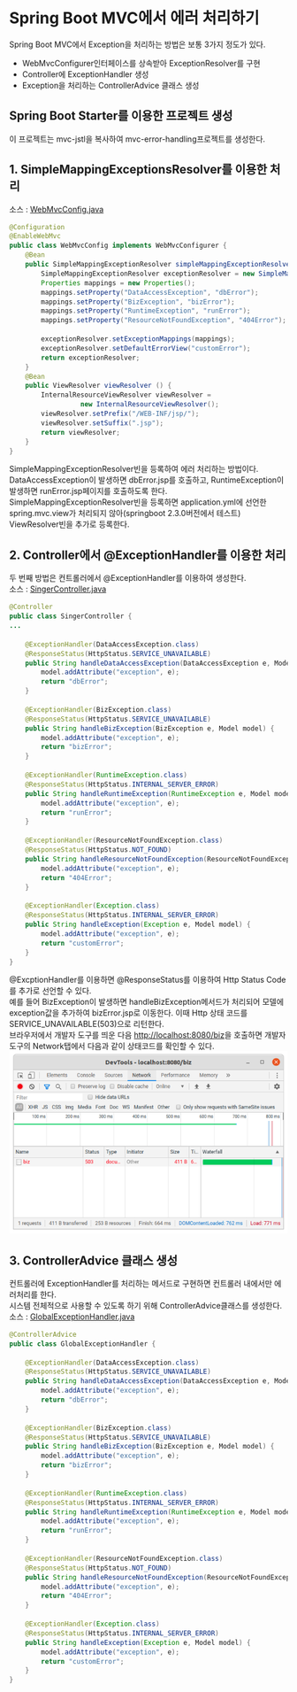 # Spring Boot MVC에서 에러 처리하기
Spring Boot MVC에서 Exception을 처리하는 방법은 보통 3가지 정도가 있다.
-  WebMvcConfigurer인터페이스를 상속받아 ExceptionResolver를 구현
-  Controller에 ExceptionHandler 생성
-  Exception을 처리하는 ControllerAdvice 클래스 생성

## Spring Boot Starter를 이용한 프로젝트 생성
이 프로젝트는 mvc-jstl을 복사하여 mvc-error-handling프로젝트를 생성한다.

## 1. SimpleMappingExceptionsResolver를 이용한 처리
소스 : [WebMvcConfig.java](src/main/java/com/linor/singer/config/WebMvcConfig.java)
```java
@Configuration
@EnableWebMvc
public class WebMvcConfig implements WebMvcConfigurer {
	@Bean
	public SimpleMappingExceptionResolver simpleMappingExceptionResolver() {
		SimpleMappingExceptionResolver exceptionResolver = new SimpleMappingExceptionResolver();
		Properties mappings = new Properties();
		mappings.setProperty("DataAccessException", "dbError");
		mappings.setProperty("BizException", "bizError");
		mappings.setProperty("RuntimeException", "runError");
		mappings.setProperty("ResourceNotFoundException", "404Error");
	
		exceptionResolver.setExceptionMappings(mappings);
		exceptionResolver.setDefaultErrorView("customError");
		return exceptionResolver;
	}
    @Bean
    public ViewResolver viewResolver () {
        InternalResourceViewResolver viewResolver =
                  new InternalResourceViewResolver();
        viewResolver.setPrefix("/WEB-INF/jsp/");
        viewResolver.setSuffix(".jsp");
        return viewResolver;
    }
}
```
SimpleMappingExceptionResolver빈을 등록하여 에러 처리하는 방법이다.  
DataAccessException이 발생하면 dbError.jsp를 호출하고, RuntimeException이 발생하면 runError.jsp페이지를 호출하도록 한다.  
SimpleMappingExceptionResolver빈을 등록하면 application.yml에 선언한 spring.mvc.view가 처리되지 않아(springboot 2.3.0버전에서 테스트) ViewResolver빈을 추가로 등록한다.  

## 2. Controller에서 @ExceptionHandler를 이용한 처리
두 번째 방법은 컨트롤러에서 @ExceptionHandler를 이용하여 생성한다.  
소스 : [SingerController.java](src/main/java/com/linor/singer/exception/SingerController.java)
```java
@Controller
public class SingerController {
...
	
	@ExceptionHandler(DataAccessException.class)
	@ResponseStatus(HttpStatus.SERVICE_UNAVAILABLE)
	public String handleDataAccessException(DataAccessException e, Model model) {
		model.addAttribute("exception", e);
		return "dbError";
	}

	@ExceptionHandler(BizException.class)
	@ResponseStatus(HttpStatus.SERVICE_UNAVAILABLE)
	public String handleBizException(BizException e, Model model) {
		model.addAttribute("exception", e);
		return "bizError";
	}

	@ExceptionHandler(RuntimeException.class)
	@ResponseStatus(HttpStatus.INTERNAL_SERVER_ERROR)
	public String handleRuntimeException(RuntimeException e, Model model) {
		model.addAttribute("exception", e);
		return "runError";
	}

	@ExceptionHandler(ResourceNotFoundException.class)
	@ResponseStatus(HttpStatus.NOT_FOUND)
	public String handleResourceNotFoundException(ResourceNotFoundException e, Model model) {
		model.addAttribute("exception", e);
		return "404Error";
	}

	@ExceptionHandler(Exception.class)
	@ResponseStatus(HttpStatus.INTERNAL_SERVER_ERROR)
	public String handleException(Exception e, Model model) {
		model.addAttribute("exception", e);
		return "customError";
	}
}
```
@ExcptionHandler를 이용하면 @ResponseStatus를 이용하여 Http Status Code를 추가로 선언할 수 있다.  
예를 들어 BizException이 발생하면 handleBizException메서드가 처리되어 모델에 exception값을 추가하여 bizError.jsp로 이동한다. 이때 Http 상태 코드를 SERVICE_UNAVAILABLE(503)으로 리턴한다.  
브라우저에서 개발자 도구를 띄운 다음 [http://localhost:8080/biz](http://localhost:8080/biz)을 호출하면 개발자 도구의 Network탭에서 다음과 같이 상태코드를 확인할 수 있다.  
![](images/image01.png)
 
## 3. ControllerAdvice 클래스 생성
컨트롤러에 ExceptionHandler를 처리하는 메서드로 구현하면 컨트롤러 내에서만 에러처리를 한다.  
시스템 전체적으로 사용할 수 있도록 하기 위해 ControllerAdvice클래스를 생성한다.  
소스 : [GlobalExceptionHandler.java](src/main/java/com/linor/singer/advice/GlobalExceptionHandler.java)
```java
@ControllerAdvice
public class GlobalExceptionHandler {

	@ExceptionHandler(DataAccessException.class)
	@ResponseStatus(HttpStatus.SERVICE_UNAVAILABLE)
	public String handleDataAccessException(DataAccessException e, Model model) {
		model.addAttribute("exception", e);
		return "dbError";
	}

	@ExceptionHandler(BizException.class)
	@ResponseStatus(HttpStatus.SERVICE_UNAVAILABLE)
	public String handleBizException(BizException e, Model model) {
		model.addAttribute("exception", e);
		return "bizError";
	}

	@ExceptionHandler(RuntimeException.class)
	@ResponseStatus(HttpStatus.INTERNAL_SERVER_ERROR)
	public String handleRuntimeException(RuntimeException e, Model model) {
		model.addAttribute("exception", e);
		return "runError";
	}

	@ExceptionHandler(ResourceNotFoundException.class)
	@ResponseStatus(HttpStatus.NOT_FOUND)
	public String handleResourceNotFoundException(ResourceNotFoundException e, Model model) {
		model.addAttribute("exception", e);
		return "404Error";
	}

	@ExceptionHandler(Exception.class)
	@ResponseStatus(HttpStatus.INTERNAL_SERVER_ERROR)
	public String handleException(Exception e, Model model) {
		model.addAttribute("exception", e);
		return "customError";
	}
}
```

 